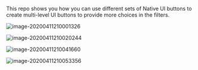 This repo shows you how you can use different sets of Native UI buttons to create multi-level UI buttons to provide more choices in the filters. 

![image-20200411210001326](C:\Users\Dfait\AppData\Roaming\Typora\typora-user-images\image-20200411210001326.png)

![image-20200411210020244](C:\Users\Dfait\AppData\Roaming\Typora\typora-user-images\image-20200411210020244.png)

![image-20200411210041660](C:\Users\Dfait\AppData\Roaming\Typora\typora-user-images\image-20200411210041660.png)

![image-20200411210053356](C:\Users\Dfait\AppData\Roaming\Typora\typora-user-images\image-20200411210053356.png)